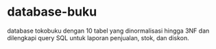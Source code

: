# database-buku
database tokobuku  dengan 10 tabel yang dinormalisasi hingga 3NF dan dilengkapi query SQL untuk laporan penjualan, stok, dan diskon.
